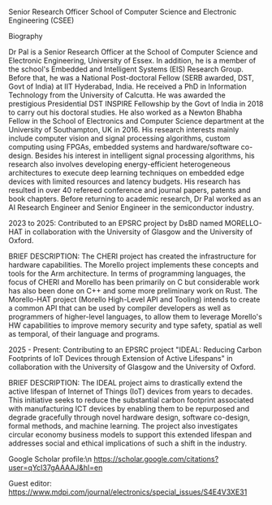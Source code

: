 Senior Research Officer
School of Computer Science and Electronic Engineering (CSEE)


Biography


Dr Pal is a Senior Research Officer at the School of Computer Science and Electronic Engineering, University of Essex. In addition, he is a member of the school's Embedded and Intelligent Systems (EIS) Research Group. Before that, he was a National Post-doctoral Fellow (SERB awarded, DST, Govt of India) at IIT Hyderabad, India.  He received a PhD in Information Technology from the University of Calcutta. He was awarded the prestigious Presidential DST INSPIRE Fellowship by the Govt of India in 2018 to carry out his doctoral studies. He also worked as a Newton Bhabha Fellow in the School of Electronics and Computer Science department at the University of Southampton, UK in 2016. 
His research interests mainly include computer vision and signal processing algorithms, custom computing using FPGAs, embedded systems and hardware/software co-design. Besides his interest in intelligent signal processing algorithms, his research also involves developing energy-efficient heterogeneous architectures to execute deep learning techniques on embedded edge devices with limited resources and latency budgets. His research has resulted in over 40 refereed conference and journal papers, patents and book chapters. Before returning to academic research, Dr Pal worked as an AI Research Engineer and Senior Engineer in the semiconductor industry.

2023 to 2025: Contributed to an EPSRC project by DsBD named MORELLO-HAT in collaboration with the University of Glasgow and the University of Oxford.

BRIEF DESCRIPTION:
The CHERI project has created the infrastructure for hardware capabilities. The Morello project implements these concepts and tools for the Arm architecture. In terms of programming languages, the focus of CHERI and Morello has been primarily on C but considerable work has also been done on C++ and some more preliminary work on Rust. The Morello-HAT project (Morello High-Level API and Tooling) intends to create a common API that can be used by compiler developers as well as programmers of higher-level languages, to allow them to leverage Morello's HW capabilities to improve memory security and type safety, spatial as well as temporal, of their language and programs.

2025 - Present: Contributing to an EPSRC project "IDEAL: Reducing Carbon Footprints of IoT Devices through Extension of Active Lifespans" in collaboration with the University of Glasgow and the University of Oxford.

BRIEF DESCRIPTION: 
The IDEAL project aims to drastically extend the active lifespan of Internet of Things (IoT) devices from years to decades. This initiative seeks to reduce the substantial carbon footprint associated with manufacturing ICT devices by enabling them to be repurposed and degrade gracefully through novel hardware design, software co-design, formal methods, and machine learning. The project also investigates circular economy business models to support this extended lifespan and addresses social and ethical implications of such a shift in the industry. 



Google Scholar profile:\n
https://scholar.google.com/citations?user=qYcI37gAAAAJ&hl=en

Guest editor:
https://www.mdpi.com/journal/electronics/special_issues/S4E4V3XE31
